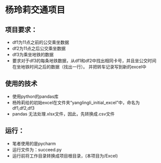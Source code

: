 # 杨玲莉交通项目
## 项目要求：
* df1为11点之前的公交乘坐数据
* df2为11点之后公交乘坐数据
* df3为乘坐地铁的数据
* 要求对于df3的每条地铁数据，从df1和df2中找出相同卡号，并且坐公交时间在坐地铁时间之后的数据（找出一行）。
并把转车记录写到新的excel中


## 使用的技术
* 使用python的pandas库
* 杨玲莉给的初始excel在文件夹“yanglingli_initial_excel”中，命名为df1,df2,df3
* pandas 无法处理.xlsx文件，因此，先转换成.csv文件

## 运行：
* 笔者使用的是pycharm
* 运行文件为：succeed.py
* 运行前将工作目录转换成项目根目录，(本项目为/Excel)
